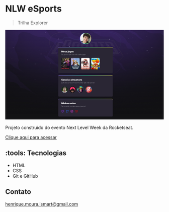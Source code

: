 # NLW eSports

> Trilha Explorer

![preview](./.github/preview.png)

Projeto construído do evento Next Level Week da Rocketseat.

[Clique aqui para acessar](https://mouque.github.io/next-level-week-esports)

## :tools: Tecnologias

- HTML
- CSS
- Git e GitHub

## Contato

henrique.moura.ismart@gmail.com
